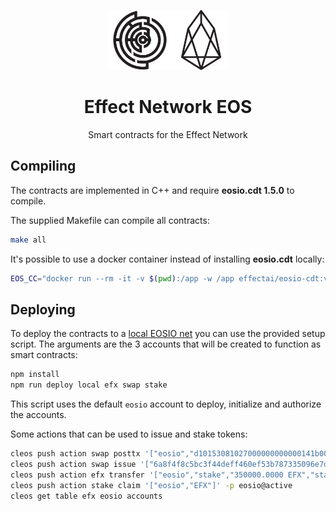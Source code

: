 <p align="center"><img src="logo.png" width="192px"></p>

<h1 align="center">Effect Network EOS</h1>

<p align="center">Smart contracts for the Effect Network</p>

## Compiling

The contracts are implemented in C++ and require **eosio.cdt 1.5.0**
 to compile.

The supplied Makefile can compile all contracts:

```bash
make all
```

It's possible to use a docker container instead of installing
**eosio.cdt** locally:

```bash
EOS_CC="docker run --rm -it -v $(pwd):/app -w /app effectai/eosio-cdt:v1.5.0 eosio-cpp" ABI_CC="docker run --rm -it -v $(pwd):/app -w /app effectai/eosio-cdt:v1.5.0 eosio-abigen" make all
```

## Deploying

To deploy the contracts to a [local EOSIO
net](https://github.com/EOSIO/eos/tree/master/Docker) you can use
the provided setup script. The arguments are the 3 accounts that will
be created to function as smart contracts:

```bash
npm install
npm run deploy local efx swap stake
```

This script uses the default `eosio` account to deploy, initialize and
authorize the accounts.

Some actions that can be used to issue and stake tokens:

```bash
cleos push action swap posttx '["eosio","d10153081027000000000000141b00234a5dcafb17ae645c203617f709450e8c5b149c49f34d4ef20298122900697b68c7526f7bf91e53c1087472616e7366657267f9e6e770af783d809bd1a65e1bb5b6042953bcac000000000000000003209c49f34d4ef20298122900697b68c7526f7bf91ef0056a65737365f00d313535343330353937393937390000","eosio","acbc532904b6b51b5ea6d19b803d78af70e7e6f9","10000000000"]' -p eosio@active
cleos push action swap issue '["6a8f4f8c5bc3f44deff460ef53b787335096e7df67d3d229fb41779cf2b919bf"]' -p eosio@active
cleos push action efx transfer '["eosio","stake","350000.0000 EFX","stake"]' -p eosio@active
cleos push action stake claim '["eosio","EFX"]' -p eosio@active
cleos get table efx eosio accounts
```
